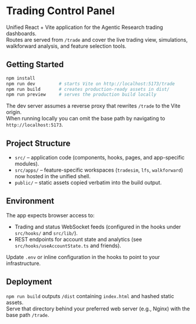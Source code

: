 # Trading Control Panel

Unified React + Vite application for the Agentic Research trading dashboards.  
Routes are served from `/trade` and cover the live trading view, simulations, walkforward analysis, and feature selection tools.

## Getting Started

```bash
npm install
npm run dev         # starts Vite on http://localhost:5173/trade
npm run build       # creates production-ready assets in dist/
npm run preview     # serves the production build locally
```

The dev server assumes a reverse proxy that rewrites `/trade` to the Vite origin.  
When running locally you can omit the base path by navigating to `http://localhost:5173`.

## Project Structure

- `src/` – application code (components, hooks, pages, and app-specific modules).
- `src/apps/` – feature-specific workspaces (`tradesim`, `lfs`, `walkforward`) now hosted in the unified shell.
- `public/` – static assets copied verbatim into the build output.

## Environment

The app expects browser access to:

- Trading and status WebSocket feeds (configured in the hooks under `src/hooks/` and `src/lib/`).
- REST endpoints for account state and analytics (see `src/hooks/useAccountState.ts` and friends).

Update `.env` or inline configuration in the hooks to point to your infrastructure.

## Deployment

`npm run build` outputs `/dist` containing `index.html` and hashed static assets.  
Serve that directory behind your preferred web server (e.g., Nginx) with the base path `/trade`.
